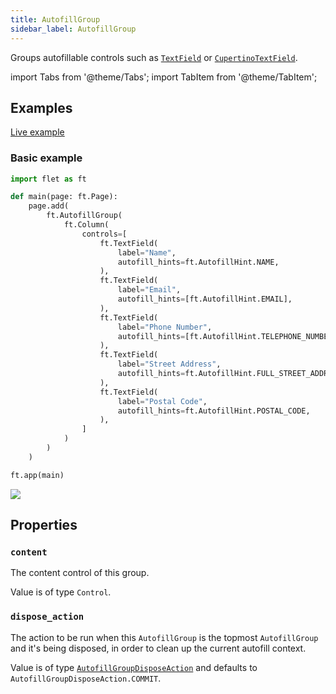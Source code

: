 ```yaml
---
title: AutofillGroup
sidebar_label: AutofillGroup
---
```


Groups autofillable controls such as [`TextField`](/docs/controls/textfield)
or [`CupertinoTextField`](/docs/controls/cupertinotextfield).

import Tabs from '@theme/Tabs';
import TabItem from '@theme/TabItem';

## Examples

[Live example](https://flet-controls-gallery.fly.dev/input/autofillgroup)

### Basic example

<Tabs groupId="language">
  <TabItem value="python" label="Python" default>

```python
import flet as ft

def main(page: ft.Page):
    page.add(
        ft.AutofillGroup(
            ft.Column(
                controls=[
                    ft.TextField(
                        label="Name",
                        autofill_hints=ft.AutofillHint.NAME,
                    ),
                    ft.TextField(
                        label="Email",
                        autofill_hints=[ft.AutofillHint.EMAIL],
                    ),
                    ft.TextField(
                        label="Phone Number",
                        autofill_hints=[ft.AutofillHint.TELEPHONE_NUMBER],
                    ),
                    ft.TextField(
                        label="Street Address",
                        autofill_hints=ft.AutofillHint.FULL_STREET_ADDRESS,
                    ),
                    ft.TextField(
                        label="Postal Code",
                        autofill_hints=ft.AutofillHint.POSTAL_CODE,
                    ),
                ]
            )
        )
    )

ft.app(main)
```

  </TabItem>
</Tabs>

<img src="/img/docs/controls/autofillgroup/autofillgroup-example.gif" className="screenshot-40"/>

## Properties

### `content`

The content control of this group.

Value is of type `Control`.

### `dispose_action`

The action to be run when this `AutofillGroup` is the topmost `AutofillGroup` and it's being disposed, in order to clean
up the current autofill context.

Value is of type [`AutofillGroupDisposeAction`](/docs/reference/types/autofillgroupdisposeaction) and defaults
to `AutofillGroupDisposeAction.COMMIT`.
